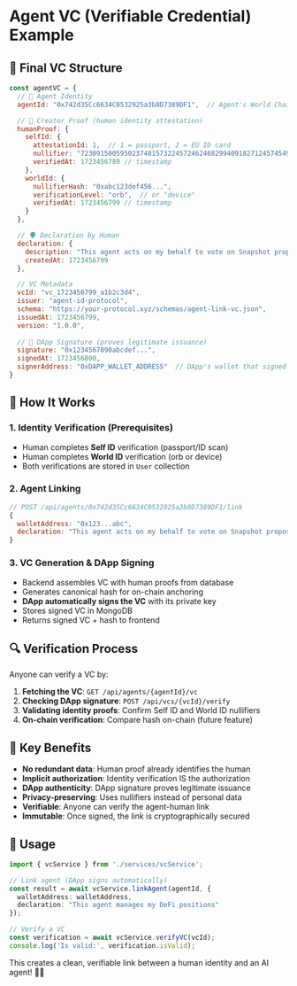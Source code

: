 # Agent VC (Verifiable Credential) Example

## 🎯 Final VC Structure

```js
const agentVC = {
  // 🧠 Agent Identity
  agentId: "0x742d35Cc6634C0532925a3b8D7389DF1",  // Agent's World Chain address

  // 🔐 Creator Proof (human identity attestation)
  humanProof: {
    selfId: {
      attestationId: 1,  // 1 = passport, 2 = EU ID card
      nullifier: "7230915005950237481573224572462468299409182712457454950691285941177864468931",
      verifiedAt: 1723456789 // timestamp
    },
    worldId: {
      nullifierHash: "0xabc123def456...", 
      verificationLevel: "orb",  // or "device"
      verifiedAt: 1723456799 // timestamp
    }
  },

  // 🗣️ Declaration by Human
  declaration: {
    description: "This agent acts on my behalf to vote on Snapshot proposals and manage my DeFi positions.",
    createdAt: 1723456799
  },

  // VC Metadata
  vcId: "vc_1723456799_a1b2c3d4",
  issuer: "agent-id-protocol", 
  schema: "https://your-protocol.xyz/schemas/agent-link-vc.json",
  issuedAt: 1723456799,
  version: "1.0.0",
  
  // 🔏 DApp Signature (proves legitimate issuance)
  signature: "0x1234567890abcdef...",
  signedAt: 1723456800,
  signerAddress: "0xDAPP_WALLET_ADDRESS"  // DApp's wallet that signed
}
```

## 🔄 How It Works

### 1. **Identity Verification** (Prerequisites)
- Human completes **Self ID** verification (passport/ID scan)
- Human completes **World ID** verification (orb or device)
- Both verifications are stored in `User` collection

### 2. **Agent Linking** 
```js
// POST /api/agents/0x742d35Cc6634C0532925a3b8D7389DF1/link
{
  walletAddress: "0x123...abc",
  declaration: "This agent acts on my behalf to vote on Snapshot proposals."
}
```

### 3. **VC Generation & DApp Signing**
- Backend assembles VC with human proofs from database
- Generates canonical hash for on-chain anchoring
- **DApp automatically signs the VC** with its private key
- Stores signed VC in MongoDB
- Returns signed VC + hash to frontend

## 🔍 Verification Process

Anyone can verify a VC by:

1. **Fetching the VC**: `GET /api/agents/{agentId}/vc`
2. **Checking DApp signature**: `POST /api/vcs/{vcId}/verify`
3. **Validating identity proofs**: Confirm Self ID and World ID nullifiers
4. **On-chain verification**: Compare hash on-chain (future feature)

## 🎨 Key Benefits

- **No redundant data**: Human proof already identifies the human
- **Implicit authorization**: Identity verification IS the authorization
- **DApp authenticity**: DApp signature proves legitimate issuance
- **Privacy-preserving**: Uses nullifiers instead of personal data
- **Verifiable**: Anyone can verify the agent-human link
- **Immutable**: Once signed, the link is cryptographically secured

## 🚀 Usage

```typescript
import { vcService } from './services/vcService';

// Link agent (DApp signs automatically)
const result = await vcService.linkAgent(agentId, {
  walletAddress: walletAddress,
  declaration: "This agent manages my DeFi positions"
});

// Verify a VC
const verification = await vcService.verifyVC(vcId);
console.log('Is valid:', verification.isValid);
```

This creates a clean, verifiable link between a human identity and an AI agent! 🤖✨ 